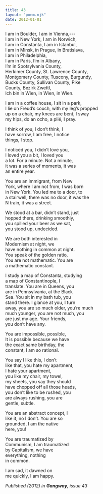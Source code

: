 ```yaml
---
title: 43
layout: "poem.njk"
date: 2012-01-01
---
```


I am in Boulder, I am in Vienna,---  
I am in New York, I am in Norwich,   
I am in Constanta, I am in Istanbul,   
I am in Minsk, in Prague, in Bratislava,   
I am in Philadelphia,   
I am in Paris, I’m in Albany,  
I’m in Spotsylvania County,   
Herkimer County, St. Lawrence County,   
Montgomery County, Tuscony, Burgundy,   
Bucks County, Sullivan County, Pike   
County, Bezirk Zwettl,   
Ich bin in Wien, in Wien, in Wien.

I am in a coffee house, I sit in a park,   
I lie on Freud’s couch, with my leg’s propped  
up on a chair, my knees are bent, I sway  
my hips, do an ocho, a plié, I pray. 

I think of you, I don’t think, I  
have sorrow, I am free, I notice  
things, I stop. 

I noticed you, I didn’t love you,   
I loved you a bit, I loved you  
a lot. For a minute. Not a minute,   
it was a series of moments, it was  
an entire year. 

You are an immigrant, from New   
York, where I am not from, I was born  
in New York. You led me to a door, to  
a stairwell, there was no door, it was the   
N train, it was a street. 

We stood at a bar, didn’t stand, just  
hopped there, drinking smoothly,   
you spilled your beer as we sat,   
you stood up, undecided. 

We are both interested in   
Modernism at night, we   
have nothing in common at night.   
You speak of the golden ratio,   
You are not mathematic. You are   
a mathematic constant. 

I study a map of Constanta, studying  
a map of Constantinople, I   
translate. You are in Queens, you   
are in Pennsylvania, at the Black   
Sea. You sit in my bath tub, you   
stand there. I glance at you, I turn  
away, you are so much older, you’re much   
much younger, you are not much, you   
are just my age. Your friends,   
you don’t have any. 

You are impossible, possible,   
It is possible because we have   
the exact same birthday, the   
constant, I am so rational. 

You say I like this, I don’t  
like that, you hate my apartment,   
I hate your apartment,  
you like my chair, my towel,   
my sheets, you say they should   
have chopped off all those heads,   
you don’t like to be rushed, you  
are always rushing, you are  
gentle, subtle. 

You are an abstract concept, I   
like it, no I don’t. You are so   
grounded, I am the native   
here, you!

You are traumatized by   
Communism, I am traumatized  
by Capitalism, we have   
everything, nothing   
in common. 

I am sad, it dawned on   
me quickly, I am happy. 

_Published (2012) in **Gangway**, issue 43_